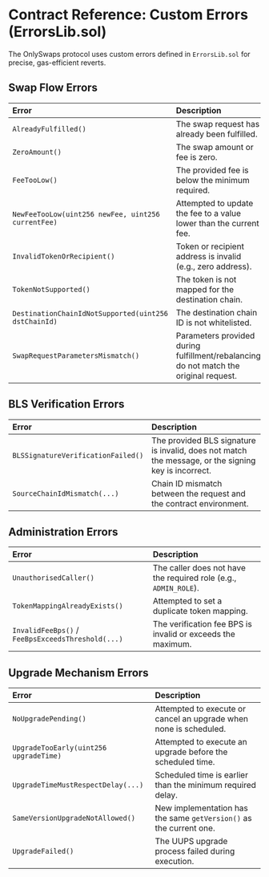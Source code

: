 # Contract Reference: Custom Errors (ErrorsLib.sol)

The OnlySwaps protocol uses custom errors defined in `ErrorsLib.sol` for precise, gas-efficient reverts.

## Swap Flow Errors

| Error | Description |
| :--- | :--- |
| `AlreadyFulfilled()` | The swap request has already been fulfilled. |
| `ZeroAmount()` | The swap amount or fee is zero. |
| `FeeTooLow()` | The provided fee is below the minimum required. |
| `NewFeeTooLow(uint256 newFee, uint256 currentFee)` | Attempted to update the fee to a value lower than the current fee. |
| `InvalidTokenOrRecipient()` | Token or recipient address is invalid (e.g., zero address). |
| `TokenNotSupported()` | The token is not mapped for the destination chain. |
| `DestinationChainIdNotSupported(uint256 dstChainId)` | The destination chain ID is not whitelisted. |
| `SwapRequestParametersMismatch()` | Parameters provided during fulfillment/rebalancing do not match the original request. |

## BLS Verification Errors

| Error | Description |
| :--- | :--- |
| `BLSSignatureVerificationFailed()` | The provided BLS signature is invalid, does not match the message, or the signing key is incorrect. |
| `SourceChainIdMismatch(...)` | Chain ID mismatch between the request and the contract environment. |

## Administration Errors

| Error | Description |
| :--- | :--- |
| `UnauthorisedCaller()` | The caller does not have the required role (e.g., `ADMIN_ROLE`). |
| `TokenMappingAlreadyExists()` | Attempted to set a duplicate token mapping. |
| `InvalidFeeBps()` / `FeeBpsExceedsThreshold(...)` | The verification fee BPS is invalid or exceeds the maximum. |

## Upgrade Mechanism Errors

| Error | Description |
| :--- | :--- |
| `NoUpgradePending()` | Attempted to execute or cancel an upgrade when none is scheduled. |
| `UpgradeTooEarly(uint256 upgradeTime)` | Attempted to execute an upgrade before the scheduled time. |
| `UpgradeTimeMustRespectDelay(...)` | Scheduled time is earlier than the minimum required delay. |
| `SameVersionUpgradeNotAllowed()` | New implementation has the same `getVersion()` as the current one. |
| `UpgradeFailed()` | The UUPS upgrade process failed during execution. |
